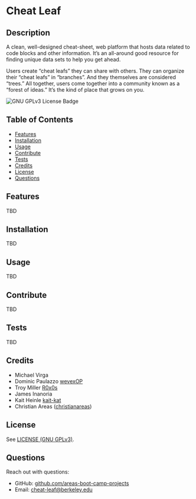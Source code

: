 # Cheat Leaf
## Description
A clean, well-designed cheat-sheet, web platform that hosts data related to code blocks and other information. It’s an all-around good resource for finding unique data sets to help you get ahead.

Users create “cheat leafs” they can share with others. They can organize their “cheat leafs” in “branches”. And they themselves are considered “trees.” All together, users come together into a community known as a “forest of ideas.” It’s the kind of place that grows on you.

<!-- if appropriate, add a screenshot ![image-alt](image-url) -->

![GNU GPLv3 License Badge](https://img.shields.io/github/license/areas-boot-camp-projects/cheat-leaf)


## Table of Contents
- [Features](#features)
- [Installation](#installation)
- [Usage](#usage)
- [Contribute](#contribute)
- [Tests](#tests)
- [Credits](#credits)
- [License](#license)
- [Questions](#questions)


## Features
TBD


## Installation
TBD


## Usage
TBD


## Contribute
TBD


## Tests
TBD


## Credits
- Michael Virga
- Dominic Paulazzo [wevexOP](https://github.com/wevexOP)
- Troy Miller [R0x0s](https://github.com/R0x0s)
- James Inanoria
- Kait Heinle [kait-kat](https://github.com/kait-kat)
- Christian Areas ([christianareas](https://github.com/christianareas))


## License
See [LICENSE (GNU GPLv3)](./LICENSE).


## Questions
Reach out with questions:

- GitHub: [github.com/areas-boot-camp-projects](https://github.com/areas-boot-camp-projects)
- Email: [cheat-leaf@berkeley.edu](#)
